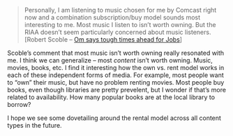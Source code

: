 > Personally, I am listening to music chosen for me by Comcast right now
> and a combination subscription/buy model sounds most interesting to
> me. Most music I listen to isn’t worth owning. But the RIAA doesn’t
> seem particularly concerned about music listeners.\
> [Robert Scoble – [Om says tough times ahead for
> Jobs](http://radio.weblogs.com/0001011/2005/08/27.html//la10971)]

Scoble’s comment that most music isn’t worth owning really resonated
with me. I think we can generalize – most *content* isn’t worth owning.
Music, movies, books, etc. I find it interesting how the own vs. rent
model works in each of these independent forms of media. For example,
most people want to “own” their music, but have no problem renting
movies. Most people buy books, even though libraries are pretty
prevelent, but I wonder if that’s more related to availability. How many
popular books are at the local library to borrow?

I hope we see some dovetailing around the rental model across all
content types in the future.
